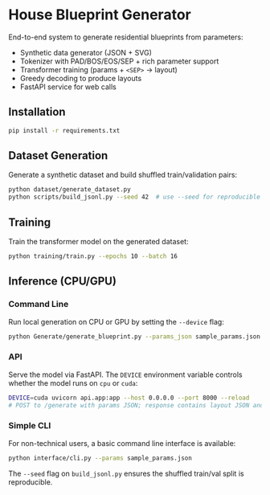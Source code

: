 # House Blueprint Generator

End-to-end system to generate residential blueprints from parameters:
* Synthetic data generator (JSON + SVG)
* Tokenizer with PAD/BOS/EOS/SEP + rich parameter support
* Transformer training (params + `<SEP>` → layout)
* Greedy decoding to produce layouts
* FastAPI service for web calls

## Installation

```bash
pip install -r requirements.txt
```

## Dataset Generation

Generate a synthetic dataset and build shuffled train/validation pairs:

```bash
python dataset/generate_dataset.py
python scripts/build_jsonl.py --seed 42  # use --seed for reproducible shuffling
```

## Training

Train the transformer model on the generated dataset:

```bash
python training/train.py --epochs 10 --batch 16
```

## Inference (CPU/GPU)

### Command Line

Run local generation on CPU or GPU by setting the `--device` flag:

```bash
python Generate/generate_blueprint.py --params_json sample_params.json --out_prefix my_blueprint --device cuda
```

### API

Serve the model via FastAPI. The `DEVICE` environment variable controls whether the model runs on `cpu` or `cuda`:

```bash
DEVICE=cuda uvicorn api.app:app --host 0.0.0.0 --port 8000 --reload
# POST to /generate with params JSON; response contains layout JSON and data-URL SVG
```

### Simple CLI

For non-technical users, a basic command line interface is available:

```bash
python interface/cli.py --params sample_params.json
```

The `--seed` flag on `build_jsonl.py` ensures the shuffled train/val split is reproducible.
